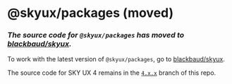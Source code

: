 # @skyux/packages (moved)

### *The source code for `@skyux/packages` has moved to [blackbaud/skyux](https://github.com/blackbaud/skyux).*

To work with the latest version of `@skyux/packages`, go to [blackbaud/skyux](https://github.com/blackbaud/skyux).

The source code for SKY UX 4 remains in the [`4.x.x`](https://github.com/blackbaud/skyux-packages/tree/4.x.x) branch of this repo.
